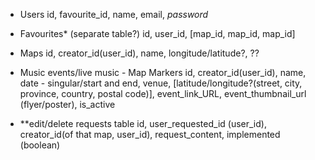 - Users
id, favourite_id, name, email, *password*

- Favourites* (separate table?)
id, user_id, [map_id, map_id, map_id]

- Maps
id, creator_id(user_id), name, longitude/latitude?, ?? 

- Music events/live music - Map Markers
id, creator_id(user_id), name, date - singular/start and end, venue, [latitude/longitude?(street, city, province, country, postal code)], event_link_URL, event_thumbnail_url (flyer/poster), is_active

- **edit/delete requests table
id, user_requested_id (user_id), creator_id(of that map, user_id), request_content, implemented (boolean)
